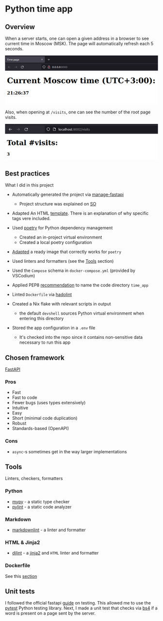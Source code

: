 # Python time app

## Overview

When a server starts, one can open a given address in a browser to see current time in Moscow (MSK). The page will automatically refresh each 5 seconds.

![demo](README/demo.png)

Also, when opening at `/visits`, one can see the number of the root page visits.

![img](README/visits.png)

## Best practices

What I did in this project

- Automatically generated the project via [manage-fastapi](https://github.com/ycd/manage-fastapi)
  - Project structure was explained on [SO](https://stackoverflow.com/a/64987404)

- Adapted An HTML [template](https://www.freecodecamp.org/news/html-starter-template-a-basic-html5-boilerplate-for-index-html/). There is an explanation of why specific tags vere included.

- Used [poetry](https://python-poetry.org/) for Python dependency management
  - Created an in-project virtual environment
  - Created a local poetry configuration

- [Adapted](https://github.com/svx/poetry-fastapi-docker) a ready image that correctly works for `poetry`

- Used linters and formatters (see the [Tools](./PYTHON.md#tools) section)

- Used the `Compose` schema in `docker-compose.yml` (provided by VSCodium)

- Applied PEP8 [recommendation](https://peps.python.org/pep-0008/#package-and-module-names) to name the code directory `time_app`

- Linted `Dockerfile` via [hadolint](https://github.com/hadolint/hadolint)

- Created a Nix flake with relevant scripts in output
  - the default `devshell` sources Python virtual environment when entering this directory

- Stored the app configuration in a `.env` file
  - It's checked into the repo since it contains non-sensitive data necessary to run this app

## Chosen framework

[FastAPI](https://fastapi.tiangolo.com/)

### Pros

- Fast
- Fast to code
- Fewer bugs (uses types extensively)
- Intuitive
- Easy
- Short (minimal code duplication)
- Robust
- Standards-based (OpenAPI)

### Cons

- `async`-s sometimes get in the way
 larger implementations

## Tools

Linters, checkers, formatters

### Python

- [mypy](https://github.com/python/mypy) - a static type checker
- [pylint](https://github.com/PyCQA/pylint) - a static code analyzer

### Markdown

- [markdownlint](https://github.com/DavidAnson/markdownlint) - a linter and formatter

### HTML & Jinja2

- [djlint](https://www.djlint.com/) - a [jinja2](https://jinja.palletsprojects.com/en/3.1.x/templates/) and `HTML` linter and formatter

### Dockerfile

See this [section](../README.md#docker)

## Unit tests

I followed the official fastapi [guide](https://fastapi.tiangolo.com/tutorial/testing/) on testing. This allowed me to use the [pytest](https://docs.pytest.org/en/7.1.x/) Python testing library. Next, I made a unit test that checks via [bs4](https://pypi.org/project/beautifulsoup4/) if a word is present on a page sent by the server.

